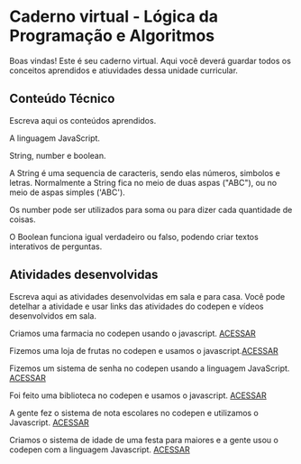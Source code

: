 # Caderno virtual - Lógica da Programação e Algoritmos
Boas vindas! Este é seu caderno virtual. Aqui você deverá guardar todos os conceitos aprendidos e atiuvidades dessa unidade curricular. 


## Conteúdo Técnico
Escreva aqui os conteúdos aprendidos.

A linguagem JavaScript.

String, number e boolean.

 A String é uma sequencia de caracteris, sendo elas números, simbolos e letras. Normalmente a String  fica no meio de duas aspas ("ABC"), ou no meio de aspas simples ('ABC').
 
 Os number pode ser utilizados para soma ou para dizer cada quantidade de coisas.
 
 O Boolean funciona igual verdadeiro ou falso, podendo criar textos interativos de perguntas.



## Atividades desenvolvidas
Escreva aqui as atividades desenvolvidas em sala e para casa. Você pode detelhar a atividade e usar links das atividades do codepen e vídeos desenvolvidos em sala. 

Criamos uma farmacia no codepen usando o javascript. [ACESSAR](https://codepen.io/Caio-Marinho-the-flexboxer/pen/rNEYVGx) 

Fizemos uma loja de frutas no codepen e usamos o javascript.[ACESSAR](https://codepen.io/Caio-Marinho-the-flexboxer/pen/jOjYQRr)

Fizemos um sistema de senha no codepen usando a linguagem JavaScript. [ACESSAR](https://codepen.io/Caio-Marinho-the-flexboxer/pen/LYKOEvN)

Foi feito uma biblioteca no codepen e usamos o javascript. [ACESSAR](https://codepen.io/Caio-Marinho-the-flexboxer/pen/QWXaJPN)

A gente fez o sistema de nota escolares no codepen e utilizamos o Javascript. [ACESSAR](https://codepen.io/Caio-Marinho-the-flexboxer/pen/gONRKvV)

Criamos o sistema de idade de uma festa para maiores e a gente usou o codepen com a linguagem Javascript. [ACESSAR](https://codepen.io/Caio-Marinho-the-flexboxer/pen/GRbEGQb)
